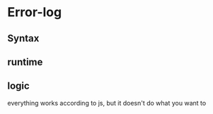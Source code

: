 # Error-log

## Syntax

## runtime

## logic
everything works according to js, but it doesn't do what you want to
